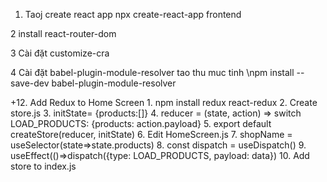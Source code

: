 1. Taoj create react app 
npx create-react-app frontend

2 install react-router-dom

3  Cài đặt customize-cra

4 Cài đặt babel-plugin-module-resolver
 tao thu muc tinh
 \npm install --save-dev babel-plugin-module-resolver

+12. Add Redux to Home Screen
    1. npm install redux react-redux
    2. Create store.js
    3. initState= {products:[]}
    4. reducer = (state, action) => switch LOAD_PRODUCTS: {products: action.payload}
    5. export default createStore(reducer, initState)
    6. Edit HomeScreen.js
    7. shopName = useSelector(state=>state.products)
    8. const dispatch = useDispatch()
    9. useEffect(()=>dispatch({type: LOAD_PRODUCTS, payload: data})
    10. Add store to index.js